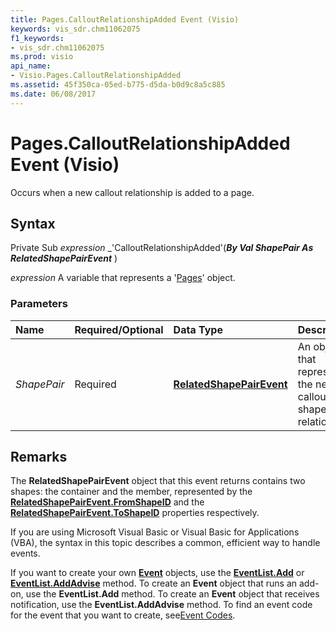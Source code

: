 ```yaml
---
title: Pages.CalloutRelationshipAdded Event (Visio)
keywords: vis_sdr.chm11062075
f1_keywords:
- vis_sdr.chm11062075
ms.prod: visio
api_name:
- Visio.Pages.CalloutRelationshipAdded
ms.assetid: 45f350ca-05ed-b775-d5da-b0d9c8a5c885
ms.date: 06/08/2017
---
```



# Pages.CalloutRelationshipAdded Event (Visio)

Occurs when a new callout relationship is added to a page.


## Syntax

Private Sub  _expression_ _'CalloutRelationshipAdded'(**_By Val ShapePair As RelatedShapePairEvent_** )

 _expression_ A variable that represents a '[Pages](Visio.Pages.md)' object.


### Parameters



|**Name**|**Required/Optional**|**Data Type**|**Description**|
|:-----|:-----|:-----|:-----|
| _ShapePair_|Required| **[RelatedShapePairEvent](Visio.RelatedShapePairEvent.md)**|An object that represents the new callout shape-pair relationship.|

## Remarks

The  **RelatedShapePairEvent** object that this event returns contains two shapes: the container and the member, represented by the **[RelatedShapePairEvent.FromShapeID](Visio.RelatedShapePairEvent.FromShapeID.md)** and the **[RelatedShapePairEvent.ToShapeID](Visio.RelatedShapePairEvent.ToShapeID.md)** properties respectively.

If you are using Microsoft Visual Basic or Visual Basic for Applications (VBA), the syntax in this topic describes a common, efficient way to handle events.

If you want to create your own  **[Event](Visio.Event.md)** objects, use the **[EventList.Add](Visio.EventList.Add.md)** or **[EventList.AddAdvise](Visio.EventList.AddAdvise.md)** method. To create an **Event** object that runs an add-on, use the **EventList.Add** method. To create an **Event** object that receives notification, use the **EventList.AddAdvise** method. To find an event code for the event that you want to create, see[Event Codes](../visio/Concepts/event-codesvisio.md).


